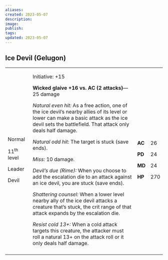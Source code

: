 ```yaml
---
aliases: 
created: 2023-05-07
description: 
image: 
publish: 
tags: 
updated: 2023-05-07
---
```


## Ice Devil (Gelugon)

<table>
<colgroup>
<col style="width: 16%" />
<col style="width: 71%" />
<col style="width: 5%" />
<col style="width: 6%" />
</colgroup>
<tbody>
<tr class="odd">
<td><p>Normal</p>
<p>11<sup>th</sup> level</p>
<p>Leader</p>
<p>Devil</p></td>
<td><p>Initiative: +15</p>
<p><strong>Wicked glaive +16 vs. AC (2 attacks)</strong>—25 damage</p>
<p><em>Natural even hit:</em> As a free action, one of the ice devil’s
nearby allies of its level or lower can make a basic attack as the ice
devil sets the battlefield. That attack only deals half damage.</p>
<p><em>Natural odd hit:</em> The target is stuck (save ends).</p>
<p><em>Miss:</em> 10 damage.</p>
<p><em>Devil’s due (Rime):</em> When you choose to add the escalation
die to an attack against an ice devil, you are stuck (save ends).</p>
<p><em>Shattering counsel:</em> When a lower level nearby ally of the
ice devil attacks a creature that’s stuck, the crit range of that attack
expands by the escalation die.</p>
<p><em>Resist cold 13+:</em> When a cold attack targets this creature,
the attacker must roll a natural 13+ on the attack roll or it only deals
half damage.</p></td>
<td><p><strong>AC</strong></p>
<p><strong>PD</strong></p>
<p><strong>MD</strong></p>
<p><strong>HP</strong></p></td>
<td><p>26</p>
<p>24</p>
<p>24</p>
<p>270</p></td>
</tr>
<tr class="even">
<td></td>
<td></td>
<td></td>
<td></td>
</tr>
</tbody>
</table>

